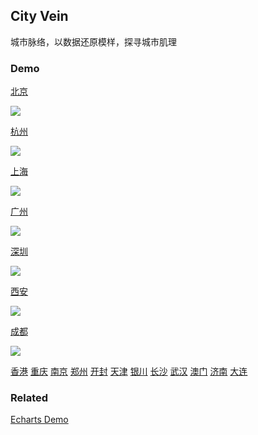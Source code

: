 ## City Vein

城市脉络，以数据还原模样，探寻城市肌理

### Demo

[北京](https://96486d9b.github.io/city-vein/html/beijing.html)

![](./gif/beijing.gif)

[杭州](https://96486d9b.github.io/city-vein/html/hangzhou.html) 

![](./gif/hangzhou.gif)

[上海](https://96486d9b.github.io/city-vein/html/shanghai.html)

![](./gif/shanghai.gif)

[广州](https://96486d9b.github.io/city-vein/html/guangzhou.html)

![](./gif/guangzhou.gif)

[深圳](https://96486d9b.github.io/city-vein/html/shenzhen.html)

![](./gif/shenzhen.gif)

[西安](https://96486d9b.github.io/city-vein/html/xian.html)

![](./gif/xian.gif)

[成都](https://96486d9b.github.io/city-vein/html/chengdu.html)

![](./gif/chengdu.gif)

[香港](https://96486d9b.github.io/city-vein/html/hongkong.html)
[重庆](https://96486d9b.github.io/city-vein/html/chongqing.html)
[南京](https://96486d9b.github.io/city-vein/html/nanjing.html)
[郑州](https://96486d9b.github.io/city-vein/html/zhengzhou.html)
[开封](https://96486d9b.github.io/city-vein/html/kaifeng.html)
[天津](https://96486d9b.github.io/city-vein/html/tianjin.html)
[银川](https://96486d9b.github.io/city-vein/html/yinchuan.html)
[长沙](https://96486d9b.github.io/city-vein/html/changsha.html)
[武汉](https://96486d9b.github.io/city-vein/html/wuhan.html)
[澳门](https://96486d9b.github.io/city-vein/html/aomen.html)
[济南](https://96486d9b.github.io/city-vein/html/jinan.html)
[大连](https://96486d9b.github.io/city-vein/html/dalian.html)

### Related
[Echarts Demo](https://gallery.echartsjs.com/editor.html?c=bmap-bus)